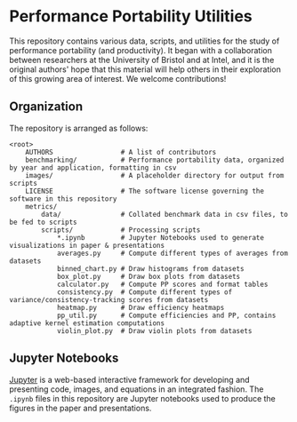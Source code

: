 Performance Portability Utilities
=================================

This repository contains various data, scripts, and utilities for the study of performance portability (and productivity). It began with a collaboration between researchers at the University of Bristol and at Intel, and it is the original authors' hope that this material will help others in their exploration of this growing area of interest.  We welcome contributions!

## Organization ##

The repository is arranged as follows:

    <root>
        AUTHORS                 # A list of contributors
        benchmarking/           # Performance portability data, organized by year and application, formatting in csv
        images/                 # A placeholder directory for output from scripts
        LICENSE                 # The software license governing the software in this repository
        metrics/
            data/               # Collated benchmark data in csv files, to be fed to scripts
            scripts/            # Processing scripts
                *.ipynb         # Jupyter Notebooks used to generate visualizations in paper & presentations
                averages.py     # Compute different types of averages from datasets
                binned_chart.py # Draw histograms from datasets
                box_plot.py     # Draw box plots from datasets
                calculator.py   # Compute PP scores and format tables
                consistency.py  # Compute different types of variance/consistency-tracking scores from datasets
                heatmap.py      # Draw efficiency heatmaps
                pp_util.py      # Compute efficiencies and PP, contains adaptive kernel estimation computations
                violin_plot.py  # Draw violin plots from datasets

## Jupyter Notebooks ##

[Jupyter](jupyter.org "Jupyter website") is a web-based interactive framework for developing and presenting code, images, and equations in an integrated fashion. The `.ipynb` files in this repository are Jupyter notebooks used to produce the figures in the paper and presentations.
